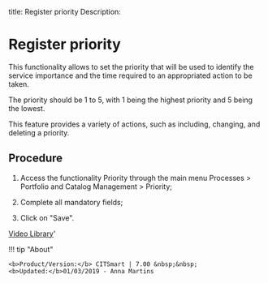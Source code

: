 title: Register priority
Description: 
# Register priority

This functionality allows to set the priority that will be used to identify the service importance and the time required to an appropriated action to be taken.

The priority should be 1 to 5, with 1 being the highest priority and 5 being the lowest.

This feature provides a variety of actions, such as including, changing, and deleting a priority.


Procedure
-------------

1.  Access the functionality Priority through the main menu Processes \>
    Portfolio and Catalog Management \> Priority;

2.  Complete all mandatory fields;

3.  Click on "Save".


<i class='fa fa-youtube-play  fa-2x' style='color:#97ce17;vertical-align: middle;'> </i> [Video Library](https://www.youtube.com/playlist?list=PLB5qK2uzf2RPsG8HdkE7qEHB39yEI_T8y)'

!!! tip "About"

    <b>Product/Version:</b> CITSmart | 7.00 &nbsp;&nbsp;
    <b>Updated:</b>01/03/2019 - Anna Martins
